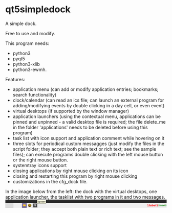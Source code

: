 # qt5simpledock
A simple dock.

Free to use and modify.

This program needs:
- python3
- pyqt5
- python3-xlib
- python3-ewmh.


Features:
- application menu (can add or modify application entries; bookmarks; search functionality)
- clock/calendar (can read an ics file; can launch an external program for adding/modifying events by double clicking in a day cell, or even event)
- virtual desktops (if supported by the window manager)
- application launchers (using the contextual menu, applications can be pinned and unpinned - a valid desktop file is required; the file delete_me in the folder 'applications' needs to be deleted before using this program)
- task list with icon support and application comment while hovering on it
- three slots for periodical custom messagges (just modify the files in the script folder; they accept both plain text or rich text; see the sample files); can execute programs double clicking with the left mouse button or the right mouse button. 
- systemtray icons support
- closing applications by right mouse clicking on its icon
- closing and restarting this program by right mouse clicking
- customizations in the cfg_dock file.

In the image below from the left: the dock with the virtual desktops, one application launcher, the tasklist with two programs in it and two messages.
![My image](https://github.com/frank038/qt5simpledock/blob/main/screenshot.png)
